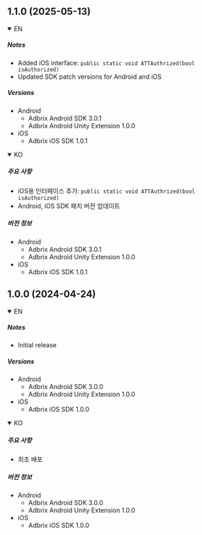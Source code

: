 ## 1.1.0 (2025-05-13)
<details open>
 <summary>EN</summary>

##### Notes

- Added iOS interface: `public static void ATTAuthrized(bool isAuthorized)`
- Updated SDK patch versions for Android and iOS

##### Versions

- Android
  - Adbrix Android SDK 3.0.1
  - Adbrix Android Unity Extension 1.0.0
- iOS
  - Adbrix iOS SDK 1.0.1

</details>
<details open>
 <summary>KO</summary>

##### 주요 사항

- iOS용 인터페이스 추가: `public static void ATTAuthrized(bool isAuthorized)`
- Android, iOS SDK 패치 버전 업데이트

##### 버전 정보

- Android
  - Adbrix Android SDK 3.0.1
  - Adbrix Android Unity Extension 1.0.0
- iOS
  - Adbrix iOS SDK 1.0.1

</details>

## 1.0.0 (2024-04-24)
<details open>
 <summary>EN</summary>

##### Notes

- Initial release

##### Versions

- Android
  - Adbrix Android SDK 3.0.0
  - Adbrix Android Unity Extension 1.0.0
- iOS
  - Adbrix iOS SDK 1.0.0

</details>
<details open>
 <summary>KO</summary>

##### 주요 사항

- 최초 배포 

##### 버전 정보

- Android
  - Adbrix Android SDK 3.0.0
  - Adbrix Android Unity Extension 1.0.0
- iOS
  - Adbrix iOS SDK 1.0.0

</details>